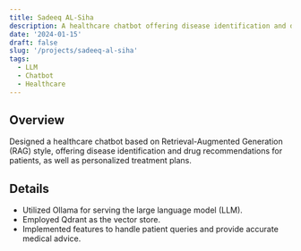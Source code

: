 ```yaml
---
title: Sadeeq AL-Siha
description: A healthcare chatbot offering disease identification and drug recommendations
date: '2024-01-15'
draft: false
slug: '/projects/sadeeq-al-siha'
tags:
  - LLM
  - Chatbot
  - Healthcare
---
```


## Overview

Designed a healthcare chatbot based on Retrieval-Augmented Generation (RAG) style, offering disease identification and drug recommendations for patients, as well as personalized treatment plans.

## Details

- Utilized Ollama for serving the large language model (LLM).
- Employed Qdrant as the vector store.
- Implemented features to handle patient queries and provide accurate medical advice.
